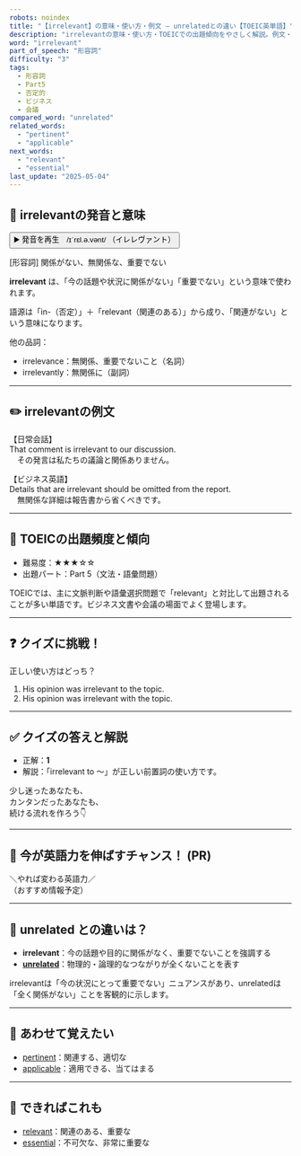 ```yaml
---
robots: noindex
title: "【irrelevant】の意味・使い方・例文 ― unrelatedとの違い【TOEIC英単語】"
description: "irrelevantの意味・使い方・TOEICでの出題傾向をやさしく解説。例文・クイズ付きでunrelatedとの違いもわかりやすく学べます。"
word: "irrelevant"
part_of_speech: "形容詞"
difficulty: "3"
tags:
  - 形容詞
  - Part5
  - 否定的
  - ビジネス
  - 会議
compared_word: "unrelated"
related_words:
  - "pertinent"
  - "applicable"
next_words:
  - "relevant"
  - "essential"
last_update: "2025-05-04"
---
```


## 🔰 irrelevantの発音と意味

<button class="play-audio" onclick="playTTS('irrelevant')">
  <span class="play-audio-main">
    ▶️ 発音を再生　/ɪˈrɛl.ə.vənt/
  </span>
  <span class="play-audio-sub">
    （イレレヴァント）
  </span>
</button>

[形容詞] 関係がない、無関係な、重要でない

**irrelevant** は、「今の話題や状況に関係がない」「重要でない」という意味で使われます。

語源は「in-（否定）」＋「relevant（関連のある）」から成り、「関連がない」という意味になります。

他の品詞：  
- irrelevance：無関係、重要でないこと（名詞）
- irrelevantly：無関係に（副詞）

---

## ✏️ irrelevantの例文

【日常会話】  
That comment is irrelevant to our discussion.  
　その発言は私たちの議論と関係ありません。

【ビジネス英語】  
Details that are irrelevant should be omitted from the report.  
　無関係な詳細は報告書から省くべきです。

---

## 🎯 TOEICの出題頻度と傾向

- 難易度：★★★☆☆
- 出題パート：Part 5（文法・語彙問題）

TOEICでは、主に文脈判断や語彙選択問題で「relevant」と対比して出題されることが多い単語です。ビジネス文書や会議の場面でよく登場します。

---

## ❓ クイズに挑戦！

正しい使い方はどっち？

1. His opinion was irrelevant to the topic.  
2. His opinion was irrelevant with the topic.

---

## ✅ クイズの答えと解説

- 正解：**1**
- 解説：「irrelevant to ～」が正しい前置詞の使い方です。

少し迷ったあなたも、  
カンタンだったあなたも、  
続ける流れを作ろう👇️

---

## 🚀 今が英語力を伸ばすチャンス！ (PR)

<div class="info-center">
＼やれば変わる英語力／<br>  
（おすすめ情報予定）
</div>

---

## 🤔  unrelated との違いは？

- **irrelevant**：今の話題や目的に関係がなく、重要でないことを強調する
- **[unrelated](/word/unrelated/)**：物理的・論理的なつながりが全くないことを表す

irrelevantは「今の状況にとって重要でない」ニュアンスがあり、unrelatedは「全く関係がない」ことを客観的に示します。

---

## 🧩 あわせて覚えたい

- [pertinent](/word/pertinent/)：関連する、適切な
- [applicable](/word/applicable/)：適用できる、当てはまる

---

## 📖 できればこれも

- [relevant](/word/relevant/)：関連のある、重要な
- [essential](/word/essential/)：不可欠な、非常に重要な

<!-- cvid: aid26_bid28 -->
